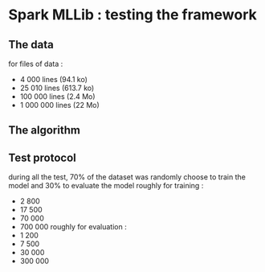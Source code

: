 # Spark MLLib : testing the framework

## The data

for files of data :
* 4 000 lines (94.1 ko)
* 25 010 lines (613.7 ko)
* 100 000 lines (2.4 Mo)
* 1 000 000 lines (22 Mo)

## The algorithm

## Test protocol

during all the test, 70% of the dataset was randomly choose to train the model
and 30% to evaluate the model
roughly for training : 
* 2 800
* 17 500
* 70 000
* 700 000
roughly for evaluation :
* 1 200
* 7 500
* 30 000
* 300 000
